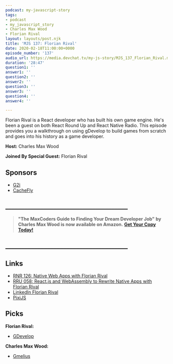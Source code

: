 ```yaml
---
podcast: my-javascript-story
tags:
- podcast
- my_javascript_story
- Charles Max Wood
- Florian Rival
layout: layouts/post.njk
title: 'MJS 137: Florian Rival'
date: 2020-02-18T11:00:00+0000
episode_number: '137'
audio_url: https://media.devchat.tv/my-js-story/MJS_137_Florian_Rival.mp3
duration: '28:47'
question1: ''
answer1: ''
question2: ''
answer2: ''
question3: ''
answer3: ''
question4: ''
answer4: ''

---
```

Florian Rival is a React developer who has built his own game engine. He's been a guest on both React Round Up and React Native Radio. This episode provides you a walkthrough on using gDevelop to build games from scratch and goes into his history as a game developer.

**Host:** Charles Max Wood

**Joined By Special Guest:** Florian Rival

## Sponsors

* [G2i](https://www.g2i.co/?utm_source=React_Native_Radio&utm_medium=Podcast)
* [CacheFly](https://www.cachefly.com/)

## **______________________________________**

> **"The MaxCoders Guide to Finding Your Dream Developer Job" by Charles Max Wood is now available on Amazon.** [**Get Your Copy Today!**](https://www.amazon.com/gp/product/B081MBL5C9/ref=as_li_ss_tl?ie=UTF8&linkCode=sl1&tag=devchattv-20&linkId=9d61363241636e2546ef46abba198746&language=en_US)

## **______________________________________**

## Links

* [RNR 126: Native Web Apps with Florian Rival](https://devchat.tv/react-native-radio/rnr-126-native-web-apps-with-florian-rival/)
* [RRU 058: React.js and WebAssembly to Rewrite Native Apps with Florian Rival](https://devchat.tv/react-round-up/rru-058-react-js-and-webassembly-to-rewrite-native-apps-with-florian-rival/)
* [LinkedIn Florian Rival](https://www.linkedin.com/in/florianrival/?originalSubdomain=uk)
* [PixiJS](https://www.pixijs.com/)

## Picks

**Florian Rival:**

* [GDevelop](https://gdevelop-app.com/)

**Charles Max Wood:**

* [Gmelius](https://gmelius.com/)